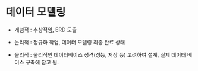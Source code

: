# 데이터 모델링 

- 개념적 : 추상적임, ERD 도출

- 논리적 : 정규화 작업, 데이터 모델링 최종 완료 상태

- 물리적 : 물리적인 데이터베이스 성격(성능, 저장 등) 고려하여 설계, 실제 데이터 베이스 구축에 참고 됨.
